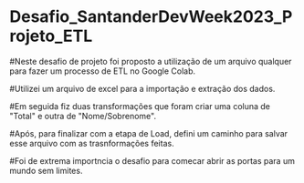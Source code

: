 # Desafio_SantanderDevWeek2023_Projeto_ETL

#Neste desafio de projeto foi proposto a utilização de um arquivo qualquer para fazer um processo de ETL no Google Colab.

#Utilizei um arquivo de excel para a importação e extração dos dados.

#Em seguida fiz duas transformações que foram criar uma coluna de "Total" e outra de "Nome/Sobrenome".

#Após, para finalizar com a etapa de Load, defini um caminho para salvar esse arquivo com as trasnformações feitas.

#Foi de extrema importncia o desafio para comecar abrir as portas para um mundo sem limites.
